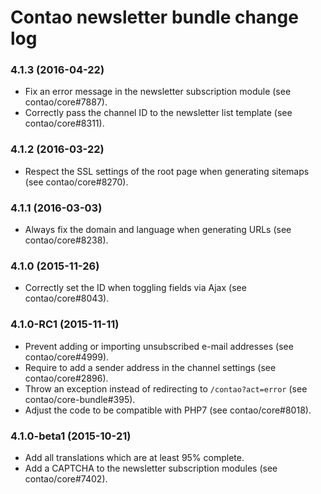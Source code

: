 # Contao newsletter bundle change log

### 4.1.3 (2016-04-22)

 * Fix an error message in the newsletter subscription module (see contao/core#7887).
 * Correctly pass the channel ID to the newsletter list template (see contao/core#8311).

### 4.1.2 (2016-03-22)

 * Respect the SSL settings of the root page when generating sitemaps (see contao/core#8270).

### 4.1.1 (2016-03-03)

 * Always fix the domain and language when generating URLs (see contao/core#8238).

### 4.1.0 (2015-11-26)

 * Correctly set the ID when toggling fields via Ajax (see contao/core#8043).

### 4.1.0-RC1 (2015-11-11)

 * Prevent adding or importing unsubscribed e-mail addresses (see contao/core#4999).
 * Require to add a sender address in the channel settings (see contao/core#2896).
 * Throw an exception instead of redirecting to `/contao?act=error` (see contao/core-bundle#395).
 * Adjust the code to be compatible with PHP7 (see contao/core#8018).

### 4.1.0-beta1 (2015-10-21)

 * Add all translations which are at least 95% complete.
 * Add a CAPTCHA to the newsletter subscription modules (see contao/core#7402).
